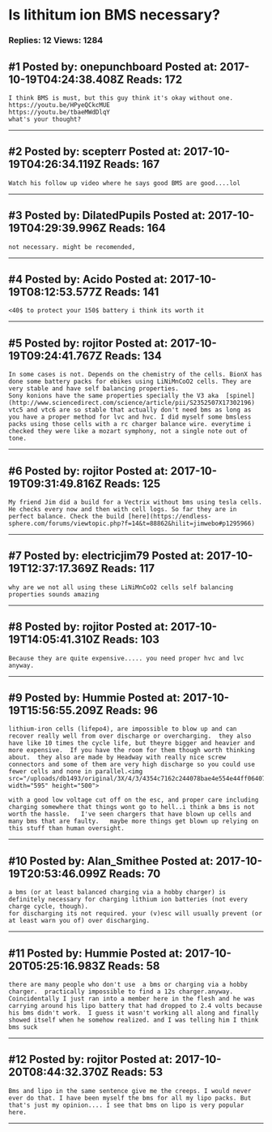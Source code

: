 # Is lithitum ion BMS necessary?

### Replies: 12 Views: 1284

## \#1 Posted by: onepunchboard Posted at: 2017-10-19T04:24:38.408Z Reads: 172

```
I think BMS is must, but this guy think it's okay without one. https://youtu.be/HPyeQCkcMUE 
https://youtu.be/tbaeMWdDlqY
what's your thought?
```

---
## \#2 Posted by: scepterr Posted at: 2017-10-19T04:26:34.119Z Reads: 167

```
Watch his follow up video where he says good BMS are good....lol
```

---
## \#3 Posted by: DilatedPupils Posted at: 2017-10-19T04:29:39.996Z Reads: 164

```
not necessary. might be recomended,
```

---
## \#4 Posted by: Acido Posted at: 2017-10-19T08:12:53.577Z Reads: 141

```
<40$ to protect your 150$ battery i think its worth it
```

---
## \#5 Posted by: rojitor Posted at: 2017-10-19T09:24:41.767Z Reads: 134

```
In some cases is not. Depends on the chemistry of the cells. BionX has done some battery packs for ebikes using LiNiMnCoO2 cells. They are very stable and have self balancing properties.
Sony konions have the same properties specially the V3 aka  [spinel](http://www.sciencedirect.com/science/article/pii/S2352507X17302196)
vtc5 and vtc6 are so stable that actually don't need bms as long as you have a proper method for lvc and hvc. I did myself some bmsless packs using those cells with a rc charger balance wire. everytime i checked they were like a mozart symphony, not a single note out of tone.
```

---
## \#6 Posted by: rojitor Posted at: 2017-10-19T09:31:49.816Z Reads: 125

```
My friend Jim did a build for a Vectrix without bms using tesla cells. He checks every now and then with cell logs. So far they are in perfect balance. Check the build [here](https://endless-sphere.com/forums/viewtopic.php?f=14&t=88862&hilit=jimwebo#p1295966)
```

---
## \#7 Posted by: electricjim79 Posted at: 2017-10-19T12:37:17.369Z Reads: 117

```
why are we not all using these LiNiMnCoO2 cells self balancing properties sounds amazing
```

---
## \#8 Posted by: rojitor Posted at: 2017-10-19T14:05:41.310Z Reads: 103

```
Because they are quite expensive..... you need proper hvc and lvc anyway.
```

---
## \#9 Posted by: Hummie Posted at: 2017-10-19T15:56:55.209Z Reads: 96

```
lithium-iron cells (lifepo4), are impossible to blow up and can recover really well from over discharge or overcharging.  they also have like 10 times the cycle life, but theyre bigger and heavier and more expensive.  If you have the room for them though worth thinking about.  they also are made by Headway with really nice screw connectors and some of them are very high discharge so you could use fewer cells and none in parallel.<img src="/uploads/db1493/original/3X/4/3/4354c7162c244078bae4e554e44ff064079c95fe.jpg" width="595" height="500">

with a good low voltage cut off on the esc, and proper care including charging somewhere that things wont go to hell..i think a bms is not worth the hassle.   I've seen chargers that have blown up cells and many bms that are faulty.   maybe more things get blown up relying on this stuff than human oversight.
```

---
## \#10 Posted by: Alan_Smithee Posted at: 2017-10-19T20:53:46.099Z Reads: 70

```
a bms (or at least balanced charging via a hobby charger) is definitely necessary for charging lithium ion batteries (not every charge cycle, though).
for discharging its not required. your (v)esc will usually prevent (or at least warn you of) over discharging.
```

---
## \#11 Posted by: Hummie Posted at: 2017-10-20T05:25:16.983Z Reads: 58

```
there are many people who don't use  a bms or charging via a hobby charger.  practically impossible to find a 12s charger.anyway.  Coincidentally I just ran into a member here in the flesh and he was carrying around his lipo battery that had dropped to 2.4 volts because his bms didn't work.  I guess it wasn't working all along and finally showed itself when he somehow realized. and I was telling him I think bms suck
```

---
## \#12 Posted by: rojitor Posted at: 2017-10-20T08:44:32.370Z Reads: 53

```
Bms and lipo in the same sentence give me the creeps. I would never ever do that. I have been myself the bms for all my lipo packs. But that's just my opinion.... I see that bms on lipo is very popular here.
```

---
